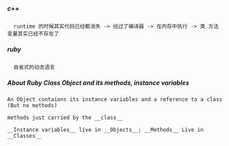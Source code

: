 ##### c++
```
  runtime 的时候其实代码已经都消失 -> 经过了编译器 -> 在内存中执行 -> 类 方法 变量其实已经不存在了
```

##### ruby
```
  自省式的动态语言 
```

##### About Ruby Class Object and its methods, instance variables
```
An Object contaions its instance variables and a reference to a class (But no methods)

methods just carried by the __class__

__Instance variables__ live in __Objects__; __Methods__ Live in __Classes__
```